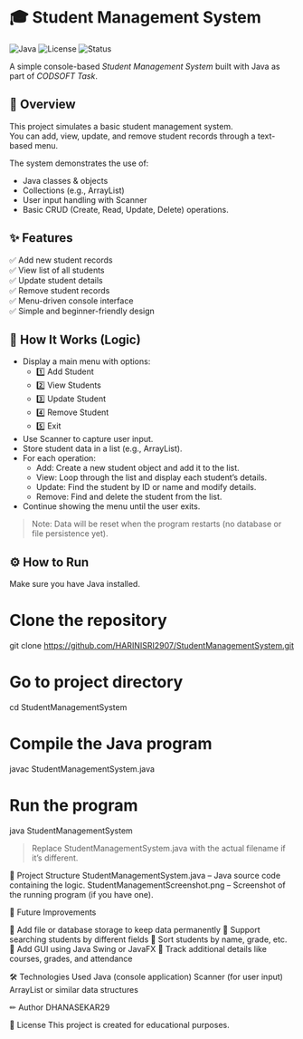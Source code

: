 
# 🎓 Student Management System

![Java](https://img.shields.io/badge/Language-Java-blue.svg)
![License](https://img.shields.io/badge/License-Educational-informational)
![Status](https://img.shields.io/badge/Project-Complete-brightgreen)

A simple console-based *Student Management System* built with Java as part of *CODSOFT Task*.

## 📌 Overview

This project simulates a basic student management system.  
You can add, view, update, and remove student records through a text-based menu.

The system demonstrates the use of:
- Java classes & objects
- Collections (e.g., ArrayList)
- User input handling with Scanner
- Basic CRUD (Create, Read, Update, Delete) operations.

## ✨ Features

✅ Add new student records  
✅ View list of all students  
✅ Update student details  
✅ Remove student records  
✅ Menu-driven console interface  
✅ Simple and beginner-friendly design

## 🧩 How It Works (Logic)

- Display a main menu with options:
  - 1️⃣ Add Student
  - 2️⃣ View Students
  - 3️⃣ Update Student
  - 4️⃣ Remove Student
  - 5️⃣ Exit
- Use Scanner to capture user input.
- Store student data in a list (e.g., ArrayList).
- For each operation:
  - Add: Create a new student object and add it to the list.
  - View: Loop through the list and display each student’s details.
  - Update: Find the student by ID or name and modify details.
  - Remove: Find and delete the student from the list.
- Continue showing the menu until the user exits.

> Note: Data will be reset when the program restarts (no database or file persistence yet).

## ⚙ How to Run
Make sure you have Java installed.

# Clone the repository
git clone https://github.com/HARINISRI2907/StudentManagementSystem.git

# Go to project directory
cd StudentManagementSystem

# Compile the Java program
javac StudentManagementSystem.java

# Run the program
java StudentManagementSystem

> Replace StudentManagementSystem.java with the actual filename if it’s different.


📂 Project Structure
StudentManagementSystem.java – Java source code containing the logic.
StudentManagementScreenshot.png – Screenshot of the running program (if you have one).

🔮 Future Improvements

🚀 Add file or database storage to keep data permanently
🚀 Support searching students by different fields
🚀 Sort students by name, grade, etc.
🚀 Add GUI using Java Swing or JavaFX
🚀 Track additional details like courses, grades, and attendance

🛠 Technologies Used
Java (console application)
Scanner (for user input)
ArrayList or similar data structures

✏ Author
DHANASEKAR29


📄 License
This project is created for educational purposes.
